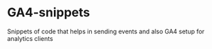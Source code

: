 # GA4-snippets
Snippets of code that helps in sending events and also GA4 setup for analytics clients
